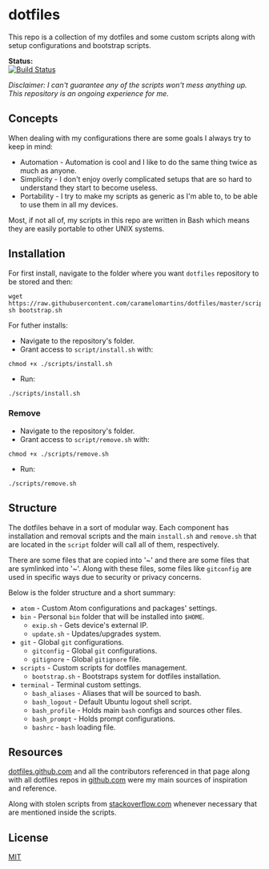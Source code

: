 # dotfiles

This repo is a collection of my dotfiles and some custom scripts along with setup
configurations and bootstrap scripts.

**Status:**  
[![Build Status](https://travis-ci.org/caramelomartins/dotfiles.svg?branch=master)](https://travis-ci.org/caramelomartins/dotfiles)

_Disclaimer: I can't guarantee any of the scripts won't mess anything up. This repository is an ongoing experience for me._

## Concepts
When dealing with my configurations there are some goals I always try to keep
in mind:
- Automation - Automation is cool and I like to do the same thing twice as much
as anyone.
- Simplicity - I don't enjoy overly complicated setups that are so hard to understand
they start to become useless.
- Portability - I try to make my scripts as generic as I'm able to, to be able to
use them in all my devices.

Most, if not all of, my scripts in this repo are written in Bash which means they
are easily portable to other UNIX systems.

## Installation

For first install, navigate to the folder where you want `dotfiles` repository to be
stored and then:

```
wget https://raw.githubusercontent.com/caramelomartins/dotfiles/master/scripts/bootstrap.sh
sh bootstrap.sh
```

For futher installs:
- Navigate to the repository's folder.
- Grant access to `script/install.sh` with:

```
chmod +x ./scripts/install.sh
```

- Run:

```
./scripts/install.sh
```

### Remove

- Navigate to the repository's folder.
- Grant access to `script/remove.sh` with:

```
chmod +x ./scripts/remove.sh
```

- Run:

```
./scripts/remove.sh
```

## Structure
The dotfiles behave in a sort of modular way. Each component has installation and removal scripts and the main `install.sh` and `remove.sh` that are located in the `script` folder will call all of them, respectively.  

There are some files that are copied into '~' and there are some files that are symlinked into '~'. Along with these files, some files like `gitconfig` are used in specific ways due to security or privacy concerns.

Below is the folder structure and a short summary:

- `atom` - Custom Atom configurations and packages' settings.
- `bin` - Personal `bin` folder that will be installed into `$HOME`.
  - `exip.sh` - Gets device's external IP.
  - `update.sh` - Updates/upgrades system.
- `git` - Global `git` configurations.
  - `gitconfig` - Global `git` configurations.
  - `gitignore` - Global `gitignore` file.
- `scripts` - Custom scripts for dotfiles management.
  - `bootstrap.sh` - Bootstraps system for dotfiles installation.
- `terminal` - Terminal custom settings.
  - `bash_aliases` - Aliases that will be sourced to bash.
  - `bash_logout` - Default Ubuntu logout shell script.
  - `bash_profile` - Holds main `bash` configs and sources other files.
  - `bash_prompt` - Holds prompt configurations.
  - `bashrc` - `bash` loading file.

## Resources
[dotfiles.github.com](http://dotfiles.github.com) and all the contributors referenced
in that page along with all dotfiles repos in [github.com](http://github.com) were my
main sources of inspiration and reference.  

Along with stolen scripts from
[stackoverflow.com](http://stackoverflow.com) whenever necessary that are mentioned inside the scripts.

## License
[MIT](LICENSE.md)
